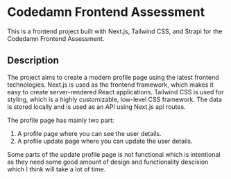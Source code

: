 # Codedamn Frontend Assessment

This is a frontend project built with Next.js, Tailwind CSS, and Strapi for the Codedamn Frontend Assessment.

## Description

The project aims to create a modern profile page using the latest frontend technologies. Next.js is used as the frontend framework, which makes it easy to create server-rendered React applications. Tailwind CSS is used for styling, which is a highly customizable, low-level CSS framework. The data is stored locally and is used as an API using Next.js api routes.

The profile page has mainly two part: 
1. A profile page where you can see the user details.
2. A profile update page where you can update the user details.

Some parts of the update profile page is not functional which is intentional as they need some good amount of design and functionality descision which I think will take a lot of time.
